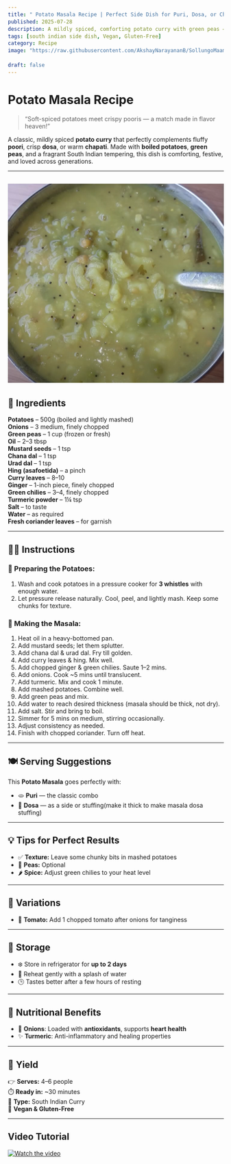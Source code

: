 ```yaml
---
title: " Potato Masala Recipe | Perfect Side Dish for Puri, Dosa, or Chapati"
published: 2025-07-28
description: A mildly spiced, comforting potato curry with green peas — the perfect companion for poori and South Indian breakfasts.
tags: [south indian side dish, Vegan, Gluten-Free]
category: Recipe
image: "https://raw.githubusercontent.com/AkshayNarayananB/SollungoMaami/master/images/potatomasala.png" 

draft: false
---
```


#  Potato Masala Recipe

> “Soft-spiced potatoes meet crispy pooris — a match made in flavor heaven!”

A classic, mildly spiced **potato curry** that perfectly complements fluffy **poori**, crisp **dosa**, or warm **chapati**. Made with **boiled potatoes**, **green peas**, and a fragrant South Indian tempering, this dish is comforting, festive, and loved across generations.

---
![potatomasala](https://raw.githubusercontent.com/AkshayNarayananB/SollungoMaami/master/images/potatomasala.png)
---

## 🛒 Ingredients

 **Potatoes** – 500g (boiled and lightly mashed)  
 **Onions** – 3 medium, finely chopped  
 **Green peas** – 1 cup (frozen or fresh)  
 **Oil** – 2–3 tbsp  
 **Mustard seeds** – 1 tsp  
 **Chana dal** – 1 tsp  
 **Urad dal** – 1 tsp  
 **Hing (asafoetida)** – a pinch  
 **Curry leaves** – 8–10  
 **Ginger** – 1-inch piece, finely chopped  
 **Green chilies** – 3–4, finely chopped  
 **Turmeric powder** – 1¼ tsp  
 **Salt** – to taste  
 **Water** – as required  
 **Fresh coriander leaves** – for garnish

---

## 👩‍🍳 Instructions

### 🔹 Preparing the Potatoes:

1.  Wash and cook potatoes in a pressure cooker for **3 whistles** with enough water.  
2.  Let pressure release naturally. Cool, peel, and lightly mash. Keep some chunks for texture.

### 🔸 Making the Masala:

1.  Heat oil in a heavy-bottomed pan.  
2.  Add mustard seeds; let them splutter.  
3.  Add chana dal & urad dal. Fry till golden.  
4.  Add curry leaves & hing. Mix well.  
5.  Add chopped ginger & green chilies. Saute 1–2 mins.  
6.  Add onions. Cook ~5 mins until translucent.  
7.  Add turmeric. Mix and cook 1 minute.  
8.  Add mashed potatoes. Combine well.  
9.  Add green peas and mix.  
10. Add water to reach desired thickness (masala should be thick, not dry).  
11. Add salt. Stir and bring to boil.  
12. Simmer for 5 mins on medium, stirring occasionally.  
13. Adjust consistency as needed.  
14. Finish with chopped coriander. Turn off heat.

---

## 🍽️ Serving Suggestions

This **Potato Masala** goes perfectly with:

- 🫓 **Puri** — the classic combo  
- 🥞 **Dosa** — as a side or stuffing(make it thick to make masala dosa stuffing) 

---

## 💡 Tips for Perfect Results

- ✅ **Texture:** Leave some chunky bits in mashed potatoes  
- 🌱 **Peas:** Optional  
- 🌶️ **Spice:** Adjust green chilies to your heat level

---

## 🔄 Variations

- 🍅 **Tomato:** Add 1 chopped tomato after onions for tanginess

---

## 🧊 Storage

- ❄️ Store in refrigerator for **up to 2 days**  
- 🔁 Reheat gently with a splash of water  
- 🕒 Tastes better after a few hours of resting

---

## 🥦 Nutritional Benefits

- 🧅 **Onions**: Loaded with **antioxidants**, supports **heart health**  
- ✨ **Turmeric**: Anti-inflammatory and healing properties

---

## 📝 Yield

👉 **Serves:** 4–6 people  
⏱️ **Ready in:** ~30 minutes  
🥄 **Type:** South Indian Curry  
🌱 **Vegan & Gluten-Free**

---

## Video Tutorial

[![Watch the video](https://img.youtube.com/vi/EW-QWm90xQs/0.jpg)](https://youtu.be/EW-QWm90xQs?si=Ofa8VStSuzIAeyLv)
